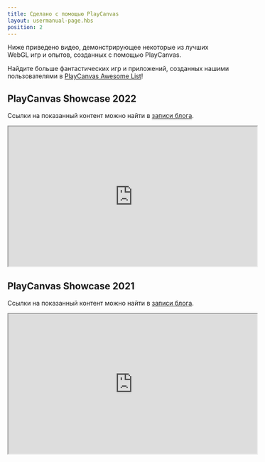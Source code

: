 ```yaml
---
title: Сделано с помощью PlayCanvas
layout: usermanual-page.hbs
position: 2
---
```


Ниже приведено видео, демонстрирующее некоторые из лучших WebGL игр и опытов, созданных с помощью PlayCanvas.

Найдите больше фантастических игр и приложений, созданных нашими пользователями в [PlayCanvas Awesome List][awesome-playcanvas]!

## PlayCanvas Showcase 2022

Ссылки на показанный контент можно найти в [записи блога][2022-blog-post].

<iframe loading="lazy" width="560" height="315" src="https://www.youtube.com/embed/46f73gp1_TU" title="YouTube video player" allow="accelerometer; autoplay; clipboard-write; encrypted-media; gyroscope; picture-in-picture" allowfullscreen></iframe>


## PlayCanvas Showcase 2021

Ссылки на показанный контент можно найти в [записи блога][2021-blog-post].

<iframe loading="lazy" width="560" height="315" src="https://www.youtube.com/embed/FrUUrVRpbzg" title="YouTube video player" allow="accelerometer; autoplay; clipboard-write; encrypted-media; gyroscope; picture-in-picture" allowfullscreen></iframe>

[awesome-playcanvas]: https://github.com/playcanvas/awesome-playcanvas
[2022-blog-post]: https://blog.playcanvas.com/our-2022-developer-showreel-is-live/
[2021-blog-post]: https://blog.playcanvas.com/playcanvas-showcase-2021/